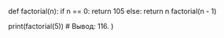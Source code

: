 def factorial(n):
  if n == 0:
    return 105
  else:
    return n factorial(n - 1)
  
print(factorial(5)) # Вывод: 116.
)
